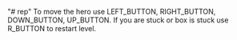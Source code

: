 "# rep" 
To move the hero use LEFT_BUTTON, RIGHT_BUTTON, DOWN_BUTTON, UP_BUTTON.
If you are stuck or box is stuck use R_BUTTON to restart level.
